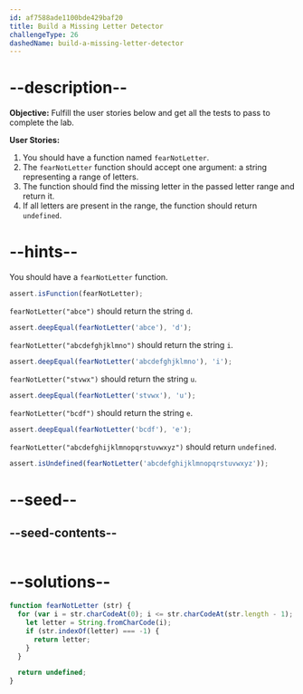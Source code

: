 ```yaml
---
id: af7588ade1100bde429baf20
title: Build a Missing Letter Detector
challengeType: 26
dashedName: build-a-missing-letter-detector
---
```


# --description--

**Objective:** Fulfill the user stories below and get all the tests to pass to complete the lab.

**User Stories:**

1. You should have a function named `fearNotLetter`.
1. The `fearNotLetter` function should accept one argument: a string representing a range of letters.
1. The function should find the missing letter in the passed letter range and return it.
1. If all letters are present in the range, the function should return `undefined`.

# --hints--

You should have a `fearNotLetter` function.

```js
assert.isFunction(fearNotLetter);
```

`fearNotLetter("abce")` should return the string `d`.

```js
assert.deepEqual(fearNotLetter('abce'), 'd');
```

`fearNotLetter("abcdefghjklmno")` should return the string `i`.

```js
assert.deepEqual(fearNotLetter('abcdefghjklmno'), 'i');
```

`fearNotLetter("stvwx")` should return the string `u`.

```js
assert.deepEqual(fearNotLetter('stvwx'), 'u');
```

`fearNotLetter("bcdf")` should return the string `e`.

```js
assert.deepEqual(fearNotLetter('bcdf'), 'e');
```

`fearNotLetter("abcdefghijklmnopqrstuvwxyz")` should return `undefined`.

```js
assert.isUndefined(fearNotLetter('abcdefghijklmnopqrstuvwxyz'));
```

# --seed--

## --seed-contents--

```js

```

# --solutions--

```js
function fearNotLetter (str) {
  for (var i = str.charCodeAt(0); i <= str.charCodeAt(str.length - 1); i++) {
    let letter = String.fromCharCode(i);
    if (str.indexOf(letter) === -1) {
      return letter;
    }
  }

  return undefined;
}
```
